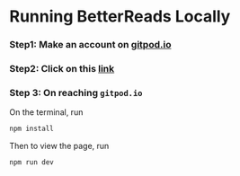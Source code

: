 
# Running BetterReads Locally   
   




### Step1: Make an account on <a href = "gitpod.io" > gitpod.io </a>   





### Step2: Click on this <a href = "https://gitpod.io/#https://github.com/Arjunzxyagent47/codeb " >link</a> 




### Step 3: On reaching `gitpod.io`   


 
On the terminal, run    



```bash
npm install
```

Then to view the page, run


```bash
npm run dev
```

